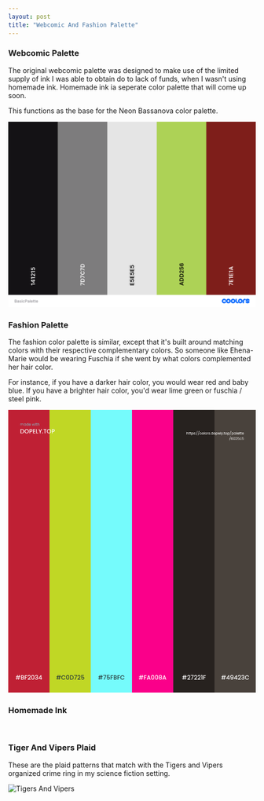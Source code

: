 ```yaml
---
layout: post
title: "Webcomic And Fashion Palette"
---
```

### Webcomic Palette
The original webcomic palette was designed to make use of the limited supply of ink I was able to obtain do to lack of funds, when I wasn't using homemade ink. Homemade ink ia seperate color palette that will come up soon.

This functions as the base for the Neon Bassanova color palette.

![Webcomic Palette](https://github.com/LWFlouisa/PinPalette/blob/main/Images/BasicPalette.png?raw=true)

### Fashion Palette
The fashion color palette is similar, except that it's built around matching colors with their respective complementary colors. So someone like Ehena-Marie would be wearing Fuschia if she went by what colors complemented her hair color.

For instance, if you have a darker hair color, you would wear red and baby blue. If you have a brighter hair color, you'd wear lime green or fuschia / steel pink.

![Fashion Palette](https://github.com/LWFlouisa/PinPalette/blob/main/Images/FashionPalette.png?raw=true)

### Homemade Ink
![]()

### Tiger And Vipers Plaid
These are the plaid patterns that match with the Tigers and Vipers organized crime ring in my science fiction setting.

![Tigers And Vipers]()
